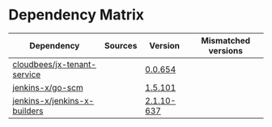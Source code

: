 # Dependency Matrix

Dependency | Sources | Version | Mismatched versions
---------- | ------- | ------- | -------------------
[cloudbees/jx-tenant-service](https://github.com/cloudbees/jx-tenant-service) |  | [0.0.654](https://github.com/cloudbees/jx-tenant-service/releases/tag/v0.0.654) | 
[jenkins-x/go-scm](https://github.com/jenkins-x/go-scm) |  | [1.5.101]() | 
[jenkins-x/jenkins-x-builders](https://github.com/jenkins-x/jenkins-x-builders) |  | [2.1.10-637]() | 
